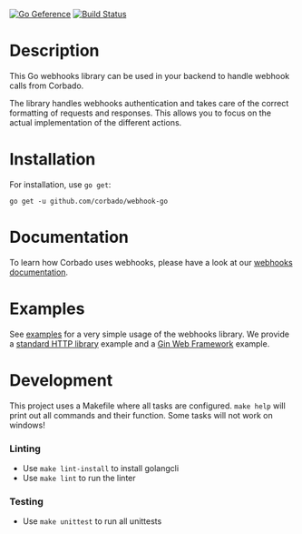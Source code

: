 [![Go Geference](https://pkg.go.dev/badge/github.com/corbado/webhook-go.svg)](https://pkg.go.dev/github.com/corbado/webhook-go)
[![Build Status](https://github.com/corbado/webhook-go/actions/workflows/build.yml/badge.svg?branch=main)](https://github.com/corbado/webhook-go/actions/workflows/build.yml?query=branch%3Amain)

# Description

This Go webhooks library can be used in your backend to handle webhook calls from Corbado.

The library handles webhooks authentication and takes care of the correct formatting of requests and responses. This allows you to focus on the actual implementation of the different actions.

# Installation

For installation, use `go get`:

```
go get -u github.com/corbado/webhook-go
```

# Documentation
To learn how Corbado uses webhooks, please have a look at our [webhooks documentation](https://docs.corbado.com/helpful-guides/webhooks).

# Examples

See [examples](examples/) for a very simple usage of the webhooks library. We provide a [standard HTTP library](examples/standardlib/main.go) example and a [Gin Web Framework](examples/gin/main.go) example.

# Development

This project uses a Makefile where all tasks are configured. `make help` will print out all commands and their function. Some tasks will not work on windows!

### Linting
- Use `make lint-install` to install golangcli
- Use `make lint` to run the linter

### Testing
- Use `make unittest` to run all unittests